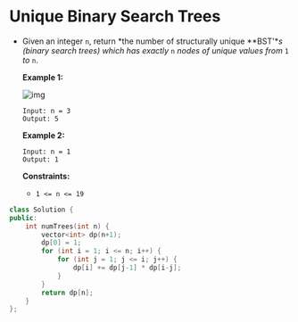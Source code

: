 # Unique Binary Search Trees

- Given an integer `n`, return *the number of structurally unique **BST'**s (binary search trees) which has exactly* `n` *nodes of unique values from* `1` *to* `n`.

   

  **Example 1:**

  ![img](https://assets.leetcode.com/uploads/2021/01/18/uniquebstn3.jpg)

  ```
  Input: n = 3
  Output: 5
  ```

  **Example 2:**

  ```
  Input: n = 1
  Output: 1
  ```

   

  **Constraints:**

  - `1 <= n <= 19`

```c++
class Solution {
public:
    int numTrees(int n) {
        vector<int> dp(n+1);
        dp[0] = 1;
        for (int i = 1; i <= n; i++) {
            for (int j = 1; j <= i; j++) {
                dp[i] += dp[j-1] * dp[i-j];
            }
        }
        return dp[n];
    }
};
```
